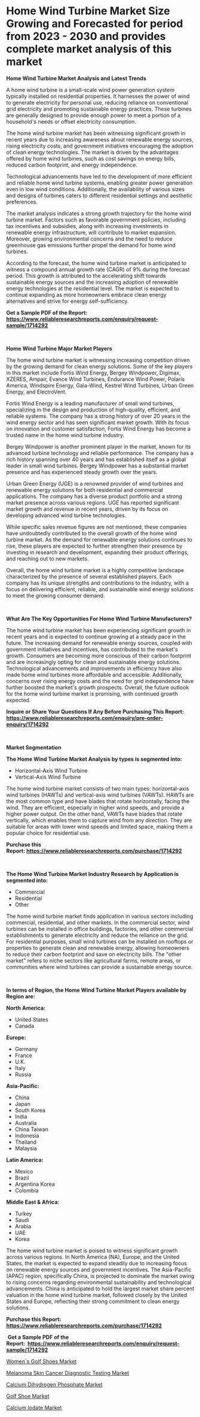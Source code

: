 <p><h1>Home Wind Turbine Market Size Growing and Forecasted for period from 2023 - 2030 and provides complete market analysis of this market</h1></p><p><strong>Home Wind Turbine Market Analysis and Latest Trends</strong></p>
<p><p>A home wind turbine is a small-scale wind power generation system typically installed on residential properties. It harnesses the power of wind to generate electricity for personal use, reducing reliance on conventional grid electricity and promoting sustainable energy practices. These turbines are generally designed to provide enough power to meet a portion of a household's needs or offset electricity consumption.</p><p>The home wind turbine market has been witnessing significant growth in recent years due to increasing awareness about renewable energy sources, rising electricity costs, and government initiatives encouraging the adoption of clean energy technologies. The market is driven by the advantages offered by home wind turbines, such as cost savings on energy bills, reduced carbon footprint, and energy independence.</p><p>Technological advancements have led to the development of more efficient and reliable home wind turbine systems, enabling greater power generation even in low wind conditions. Additionally, the availability of various sizes and designs of turbines caters to different residential settings and aesthetic preferences.</p><p>The market analysis indicates a strong growth trajectory for the home wind turbine market. Factors such as favorable government policies, including tax incentives and subsidies, along with increasing investments in renewable energy infrastructure, will contribute to market expansion. Moreover, growing environmental concerns and the need to reduce greenhouse gas emissions further propel the demand for home wind turbines.</p><p>According to the forecast, the home wind turbine market is anticipated to witness a compound annual growth rate (CAGR) of 9% during the forecast period. This growth is attributed to the accelerating shift towards sustainable energy sources and the increasing adoption of renewable energy technologies at the residential level. The market is expected to continue expanding as more homeowners embrace clean energy alternatives and strive for energy self-sufficiency.</p></p>
<p><strong>Get a Sample PDF of the Report:&nbsp; <a href="https://www.reliableresearchreports.com/enquiry/request-sample/1714292">https://www.reliableresearchreports.com/enquiry/request-sample/1714292</a></strong></p>
<p>&nbsp;</p>
<p><strong>Home Wind Turbine Major Market Players</strong></p>
<p><p>The home wind turbine market is witnessing increasing competition driven by the growing demand for clean energy solutions. Some of the key players in this market include Fortis Wind Energy, Bergey Windpower, Digimax, XZERES, Ampair, Evance Wind Turbines, Endurance Wind Power, Polaris America, Windspire Energy, Gaia-Wind, Kestrel Wind Turbines, Urban Green Energy, and ElectroVent.</p><p>Fortis Wind Energy is a leading manufacturer of small wind turbines, specializing in the design and production of high-quality, efficient, and reliable systems. The company has a strong history of over 20 years in the wind energy sector and has seen significant market growth. With its focus on innovation and customer satisfaction, Fortis Wind Energy has become a trusted name in the home wind turbine industry.</p><p>Bergey Windpower is another prominent player in the market, known for its advanced turbine technology and reliable performance. The company has a rich history spanning over 40 years and has established itself as a global leader in small wind turbines. Bergey Windpower has a substantial market presence and has experienced steady growth over the years.</p><p>Urban Green Energy (UGE) is a renowned provider of wind turbines and renewable energy solutions for both residential and commercial applications. The company has a diverse product portfolio and a strong market presence across various regions. UGE has reported significant market growth and revenue in recent years, driven by its focus on developing advanced wind turbine technologies.</p><p>While specific sales revenue figures are not mentioned, these companies have undoubtedly contributed to the overall growth of the home wind turbine market. As the demand for renewable energy solutions continues to rise, these players are expected to further strengthen their presence by investing in research and development, expanding their product offerings, and reaching out to new markets.</p><p>Overall, the home wind turbine market is a highly competitive landscape characterized by the presence of several established players. Each company has its unique strengths and contributions to the industry, with a focus on delivering efficient, reliable, and sustainable wind energy solutions to meet the growing consumer demand.</p></p>
<p>&nbsp;</p>
<p><strong>What Are The Key Opportunities For Home Wind Turbine Manufacturers?</strong></p>
<p><p>The home wind turbine market has been experiencing significant growth in recent years and is expected to continue growing at a steady pace in the future. The increasing demand for renewable energy sources, coupled with government initiatives and incentives, has contributed to the market's growth. Consumers are becoming more conscious of their carbon footprint and are increasingly opting for clean and sustainable energy solutions. Technological advancements and improvements in efficiency have also made home wind turbines more affordable and accessible. Additionally, concerns over rising energy costs and the need for grid independence have further boosted the market's growth prospects. Overall, the future outlook for the home wind turbine market is promising, with continued growth expected.</p></p>
<p><strong>Inquire or Share Your Questions If Any Before Purchasing This Report: <a href="https://www.reliableresearchreports.com/enquiry/pre-order-enquiry/1714292">https://www.reliableresearchreports.com/enquiry/pre-order-enquiry/1714292</a></strong></p>
<p>&nbsp;</p>
<p><strong>Market Segmentation</strong></p>
<p><strong>The Home Wind Turbine Market Analysis by types is segmented into:</strong></p>
<p><ul><li>Horizontal-Axis Wind Turbine</li><li>Vertical-Axis Wind Turbine</li></ul></p>
<p><p>The home wind turbine market consists of two main types: horizontal-axis wind turbines (HAWTs) and vertical-axis wind turbines (VAWTs). HAWTs are the most common type and have blades that rotate horizontally, facing the wind. They are efficient, especially in higher wind speeds, and provide a higher power output. On the other hand, VAWTs have blades that rotate vertically, which enables them to capture wind from any direction. They are suitable for areas with lower wind speeds and limited space, making them a popular choice for residential use.</p></p>
<p><strong>Purchase this Report:&nbsp;<a href="https://www.reliableresearchreports.com/purchase/1714292">https://www.reliableresearchreports.com/purchase/1714292</a></strong></p>
<p>&nbsp;</p>
<p><strong>The Home Wind Turbine Market Industry Research by Application is segmented into:</strong></p>
<p><ul><li>Commercial</li><li>Residential</li><li>Other</li></ul></p>
<p><p>The home wind turbine market finds application in various sectors including commercial, residential, and other markets. In the commercial sector, wind turbines can be installed in office buildings, factories, and other commercial establishments to generate electricity and reduce the reliance on the grid. For residential purposes, small wind turbines can be installed on rooftops or properties to generate clean and renewable energy, allowing homeowners to reduce their carbon footprint and save on electricity bills. The "other market" refers to niche sectors like agricultural farms, remote areas, or communities where wind turbines can provide a sustainable energy source.</p></p>
<p>&nbsp;</p>
<p><strong>In terms of Region, the Home Wind Turbine Market Players available by Region are:</strong></p>
<p>
    <p> <strong> North America: </strong>
        <ul>
            <li>United States</li>
            <li>Canada</li>
        </ul>
        </p> 
    <p> <strong> Europe: </strong>
        <ul>
            <li>Germany</li>
            <li>France</li>
            <li>U.K.</li>
            <li>Italy</li>
            <li>Russia</li>
        </ul>
        </p> 
    <p> <strong> Asia-Pacific: </strong>
        <ul>
            <li>China</li>
            <li>Japan</li>
            <li>South Korea</li>
            <li>India</li>
            <li>Australia</li>
            <li>China Taiwan</li>
            <li>Indonesia</li>
            <li>Thailand</li>
            <li>Malaysia</li>
        </ul>
        </p> 
    <p> <strong> Latin America: </strong>
        <ul>
            <li>Mexico</li>
            <li>Brazil</li>
            <li>Argentina Korea</li>
            <li>Colombia</li>
        </ul>
        </p> 
    <p> <strong> Middle East & Africa: </strong>
        <ul>
            <li>Turkey</li>
            <li>Saudi</li>
            <li>Arabia</li>
            <li>UAE</li>
            <li>Korea</li>
        </ul>
    </p>
    </p>
<p><p>The home wind turbine market is poised to witness significant growth across various regions. In North America (NA), Europe, and the United States, the market is expected to expand steadily due to increasing focus on renewable energy sources and government incentives. The Asia-Pacific (APAC) region, specifically China, is projected to dominate the market owing to rising concerns regarding environmental sustainability and technological advancements. China is anticipated to hold the largest market share percent valuation in the home wind turbine market, followed closely by the United States and Europe, reflecting their strong commitment to clean energy solutions.</p></p>
<p><strong>Purchase this Report: <a href="https://www.reliableresearchreports.com/purchase/1714292">https://www.reliableresearchreports.com/purchase/1714292</a></strong></p>
<p>&nbsp;<strong>Get a Sample PDF of the Report:&nbsp;&nbsp;<a href="https://www.reliableresearchreports.com/enquiry/request-sample/1714292">https://www.reliableresearchreports.com/enquiry/request-sample/1714292</a></strong></p>
<p><strong></strong></p>
<p><p><a href="https://github.com/abbypearson7765/Market-Research-Report-List-1/blob/main/womens-golf-shoes-market.md">Women`s Golf Shoes Market</a></p><p><a href="https://medium.com/@santaraynor/melanoma-skin-cancer-diagnostic-testing-market-size-and-market-trends-complete-industry-overview-66dcc6268745">Melanoma Skin Cancer Diagnostic Testing Market</a></p><p><a href="https://www.linkedin.com/pulse/calcium-dihydrogen-phosphate-market-research-report-provides-z5zve/">Calcium Dihydrogen Phosphate Market</a></p><p><a href="https://github.com/grishafomin4852/Market-Research-Report-List-1/blob/main/golf-shoe-market.md">Golf Shoe Market</a></p><p><a href="https://www.linkedin.com/pulse/calcium-iodate-market-size-share-amp-trends-analysis-report-wbrze/">Calcium Iodate Market</a></p></p>